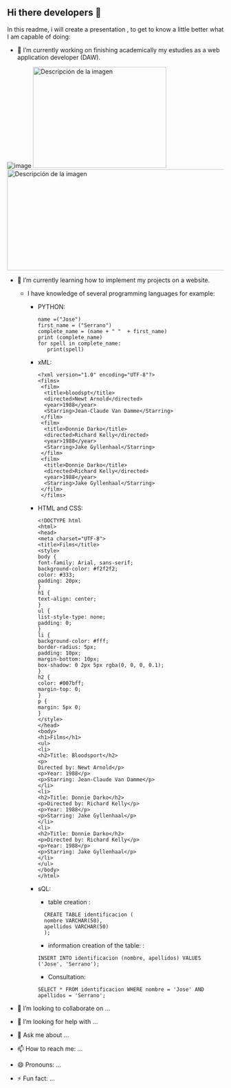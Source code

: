 ## Hi there developers 👋

<!--
**kobrastunt/kobrastunt** is a ✨ _special_ ✨ repository because its `README.md` (this file) appears on your GitHub profile.
-->
In this readme, i will create a presentation , to get to know a little better what I am capable of doing:

- 🔭 I’m currently working on finishing academically my estudies as a web application developer (DAW).

 ![image](https://github.com/kobrastunt/kobrastunt/assets/129121937/ee760aef-55ec-4afe-b789-66eff85d1d3f) 
 <img src="https://github.com/kobrastunt/kobrastunt/assets/129121937/d0a9d4b8-5380-453b-954b-5680c93fd9c8" alt="Descripción de la imagen" width="310" height="235" />
 <img src="https://github.com/kobrastunt/kobrastunt/assets/129121937/a233894a-2b9e-4959-8c0a-fbead413e46b" alt="Descripción de la imagen" width="610" height="235" />

- 🌱 I’m currently learning how to implement my projects on a website.
  
  - I have knowledge of several programming languages for example:
  
      - PYTHON:
         ```
        name =("Jose")
        first_name = ("Serrano")  
        complete_name = (name + " "  + first_name)  
        print (complete_name)  
        for spell in complete_name:  
            print(spell)
         
         ```
       - xML:
         ```
         <?xml version="1.0" encoding="UTF-8"?>
         <films>
          <film>
           <title>bloodspt</title>
           <directed>Newt Arnold</directed>
           <year>1988</year>
           <Starring>Jean-Claude Van Damme</Starring>
          </film>
          <film>
           <title>Donnie Darko</title>
           <directed>Richard Kelly</directed>
           <year>1988</year>
           <Starring>Jake Gyllenhaal</Starring>
          </film>
          <film>
           <title>Donnie Darko</title>
           <directed>Richard Kelly</directed>
           <year>1988</year>
           <Starring>Jake Gyllenhaal</Starring>
          </film>
          </films>
         ```
       - HTML and CSS:
         ```
         <!DOCTYPE html
         <html>
         <head>
         <meta charset="UTF-8">
         <title>Films</title>
         <style>
         body {
         font-family: Arial, sans-serif;
         background-color: #f2f2f2;
         color: #333;
         padding: 20px;
         }
         h1 {
         text-align: center;
         }
         ul {
         list-style-type: none;
         padding: 0;
         }
         li {
         background-color: #fff;
         border-radius: 5px;
         padding: 10px;
         margin-bottom: 10px;
         box-shadow: 0 2px 5px rgba(0, 0, 0, 0.1);
         }
         h2 {
         color: #007bff;
         margin-top: 0;
         }
         p {
         margin: 5px 0;
         }
         </style>
         </head>
         <body>
         <h1>Films</h1>
         <ul>
         <li>
         <h2>Title: Bloodsport</h2>
         <p>
         Directed by: Newt Arnold</p>
         <p>Year: 1988</p>
         <p>Starring: Jean-Claude Van Damme</p>
         </li>
         <li>
         <h2>Title: Donnie Darko</h2>
         <p>Directed by: Richard Kelly</p>
         <p>Year: 1988</p>
         <p>Starring: Jake Gyllenhaal</p>
         </li>
         <li>
         <h2>Title: Donnie Darko</h2>
         <p>Directed by: Richard Kelly</p>
         <p>Year: 1988</p>
         <p>Starring: Jake Gyllenhaal</p>
         </li>
         </ul>
         </body>
         </html>
         ```
       - sQL:
          - table creation :  
           
         ```
           CREATE TABLE identificacion (
           nombre VARCHAR(50),
           apellidos VARCHAR(50)
 	       );
         ```
          - information creation of the table: :
            
         `INSERT INTO identificacion (nombre, apellidos) VALUES ('Jose', 'Serrano');`
         
          - Consultation:  
          
         `SELECT * FROM identificacion WHERE nombre = 'Jose' AND apellidos = 'Serrano';`
     
- 👯 I’m looking to collaborate on ...
- 🤔 I’m looking for help with ...
- 💬 Ask me about ...
- 📫 How to reach me: ...
- 😄 Pronouns: ...
- ⚡ Fun fact: ...

